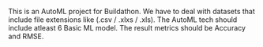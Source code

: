 This is an AutoML project for Buildathon. We have to deal with datasets that include file extensions like (.csv / .xlxs / .xls). The AutoML tech should include atleast 6 Basic ML model. The result metrics should be Accuracy and RMSE. 

